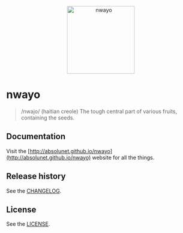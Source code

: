 <p align="center">
	<a href="http://absolunet.github.io/nwayo">
		<img src="http://absolunet.github.io/nwayo/media/nwayo.svg" width="180" height="180" alt="nwayo">
	</a>
</p>

# nwayo
> /nwajo/ (haitian creole) The tough central part of various fruits, containing the seeds.

## Documentation
Visit the [http://absolunet.github.io/nwayo](http://absolunet.github.io/nwayo) website for all the things.

## Release history
See the [CHANGELOG](https://github.com/absolunet/nwayo/blob/master/CHANGELOG.md).

## License 
See the [LICENSE](https://github.com/absolunet/nwayo/blob/master/LICENSE.md).
